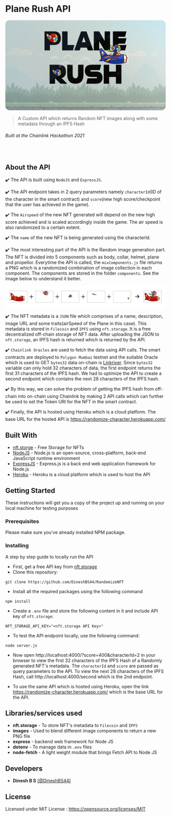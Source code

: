 # Plane Rush API

![PlaneRush](screenshots/plane_rush_bg_not_sharp.png)

> A Custom API which returns Random NFT images along with some metadata through an IPFS Hash

<h6>Built at the Chainlink Hackathon 2021</h6>
<br />

## About the API

✔️ The API is built using `NodeJS` and `ExpressJS`.

✔️ The API endpoint takes in 2 query parameters namely `characterId`(ID of the character in the smart contract) and `score`(new high score/checkpoint that the user has achieved in the game).

✔️ The `Airspeed` of the new NFT generated will depend on the new high score achieved and is scaled accordingly inside the game. The air speed is also randomized to a certain extent.

✔️ The `name` of the new NFT is being generated using the characterId.

✔️ The most interesting part of the API is the Random image generation part. The NFT is divided into 5 components such as body, collar, helmet, plane and propellor. Everytime the API is called, the `mixComponents.js` file returns a PNG which is a randomized combination of image collection in each component. The components are stored in the folder `components`. See the image below to understand it better.

![PlaneRush](screenshots/image_components.png)

✔️ The NFT metadata is a `JSON` file which comprises of a name, description, image URL and some traits(airSpeed of the Plane in this case). This metadata is stored in `Filecoin` and `IPFS` using `nft.storage`. It is a free decentralized off-chain storage of NFT data. After uploading the JSON to `nft.storage`, an IPFS hash is returned which is returned by the API.

✔️ `Chainlink Oracles` are used to fetch the data using API calls. The smart contracts are deployed to `Polygon Mumbai` testnet and the suitable Oracle which is used to GET `bytes32` data on-chain is [Linkriver](https://linkriver.io/). Since `bytes32` variable can only hold 32 characters of data, the first endpoint returns the first 31 characters of the IPFS hash. We had to optimize the API to create a second endpoint which contains the next 28 characters of the IPFS hash.

✔️ By this way, we can solve the problem of getting the IPFS hash from off-chain into on-chain using Chainlink by making 2 API calls which can further be used to set the Token URI for the NFT in the smart contract.

✔️ Finally, the API is hosted using Heroku which is a cloud platform. The base URL for the hosted API is https://randomize-character.herokuapp.com/

## Built With

- [nft.storge](https://nft.storage/) - Free Storage for NFTs
- [NodeJS](https://nodejs.org/en/) - Node.js is an open-source, cross-platform, back-end JavaScript runtime environment
- [ExpressJS](https://expressjs.com/) - Express.js is a back end web application framework for Node.js
- [Heroku](https://www.heroku.com/) - Heroku is a cloud platform which is used to host the API

## Getting Started

These instructions will get you a copy of the project up and running on your local machine for testing purposes

### Prerequisites

Please make sure you've already installed NPM package.

### Installing

A step by step guide to locally run the API

- First, get a free API key from [nft.storage](https://nft.storage/)
- Clone this repository:

```
git clone https://github.com/DineshBS44/RandomizeNFT
```

- Install all the required packages using the following command

```
npm install
```

- Create a `.env` file and store the following content in it and include API key of `nft.storage`:

```
NFT_STORAGE_API_KEY="<nft.storage API Key>"
```

- To test the API endpoint locally, use the following command:

```
node server.js
```

- Now open http://localhost:4000/?score=400&characterId=2 in your browser to view the first 32 characters of the IPFS Hash of a Randomly generated NFT's metadata. The `characterId` and `score` are passed as query parameters to the API. To view the next 28 characters of the IPFS Hash, call http://localhost:4000/second which is the 2nd endpoint.

- To use the same API which is hosted using Heroku, open the link https://randomize-character.herokuapp.com/ which is the base URL for the API.

## Libraries/services used

- **nft.storage** - To store NFT's metadata to `Filecoin` and `IPFS`
- **images** - Used to blend different image components to return a new PNG file
- **express** - backend web framework for Node JS
- **dotenv** - To manage data in `.env` files
- **node-fetch** - A light weight module that brings Fetch API to Node JS

## Developers

- **Dinesh B S** [(@DineshBS44)](https://github.com/DineshBS44)

## License

Licensed under MIT License : https://opensource.org/licenses/MIT

<br>
<br>
